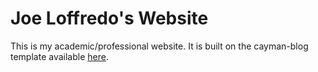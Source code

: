 # Joe Loffredo's Website

This is my academic/professional website. It is built on the cayman-blog template available [here](https://github.com/lorepirri/cayman-blog). 